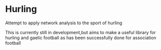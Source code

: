 # Hurling
Attempt to apply network analysis to the sport of hurling

This is currently still in development,but aims to make a useful library for hurling and gaelic football as has been successfully done for association football
